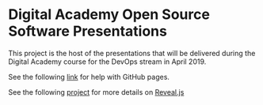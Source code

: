 # Digital Academy Open Source Software Presentations

This project is the host of the presentations that will be delivered during the Digital Academy course for the DevOps stream in April 2019.

See the following [link](https://pages.github.com/) for help with GitHub pages.

See the following [project](https://github.com/hakimel/reveal.js/) for more details on [Reveal.js](https://revealjs.com/#/)